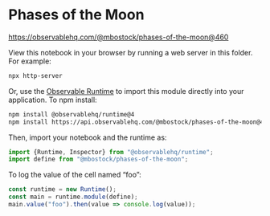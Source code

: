 # Phases of the Moon

https://observablehq.com/@mbostock/phases-of-the-moon@460

View this notebook in your browser by running a web server in this folder. For
example:

~~~sh
npx http-server
~~~

Or, use the [Observable Runtime](https://github.com/observablehq/runtime) to
import this module directly into your application. To npm install:

~~~sh
npm install @observablehq/runtime@4
npm install https://api.observablehq.com/@mbostock/phases-of-the-moon@460.tgz?v=3
~~~

Then, import your notebook and the runtime as:

~~~js
import {Runtime, Inspector} from "@observablehq/runtime";
import define from "@mbostock/phases-of-the-moon";
~~~

To log the value of the cell named “foo”:

~~~js
const runtime = new Runtime();
const main = runtime.module(define);
main.value("foo").then(value => console.log(value));
~~~
